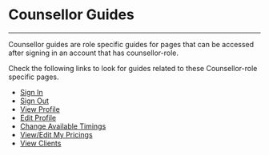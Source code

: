 # Counsellor Guides

---

Counsellor guides are role specific guides for pages that can be accessed after signing in an account that has counsellor-role.

Check the following links to look for guides related to these Counsellor-role specific pages.

- [Sign In](./counsellor-sign-in.md)
- [Sign Out](./counsellor-sign-out.md)
- [View Profile](./view-profile.md)
- [Edit Profile](./edit-profile.md)
- [Change Available Timings](./change-available-timings.md)
- [View/Edit My Pricings](./view-edit-my-pricings.md)
- [View Clients](./view-clients.md)

